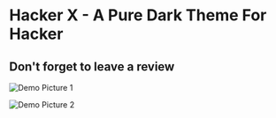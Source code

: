 # Hacker X - A Pure Dark Theme For Hacker

## Don't forget to leave a review

![Demo Picture 1](https://i.postimg.cc/L8dW11Hr/1.png)

![Demo Picture 2](https://i.postimg.cc/GhTNtQ1F/2.png)
